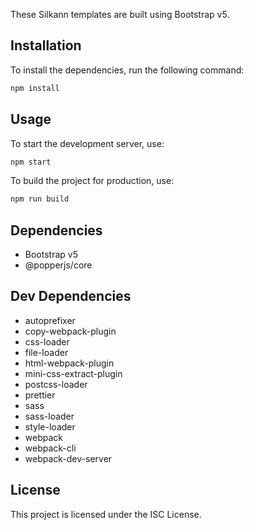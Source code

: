 These Silkann templates are built using Bootstrap v5.

## Installation

To install the dependencies, run the following command:

```bash
npm install
```

## Usage

To start the development server, use:

```bash
npm start
```

To build the project for production, use:

```bash
npm run build
```

## Dependencies

- Bootstrap v5
- @popperjs/core

## Dev Dependencies

- autoprefixer
- copy-webpack-plugin
- css-loader
- file-loader
- html-webpack-plugin
- mini-css-extract-plugin
- postcss-loader
- prettier
- sass
- sass-loader
- style-loader
- webpack
- webpack-cli
- webpack-dev-server

## License

This project is licensed under the ISC License.
